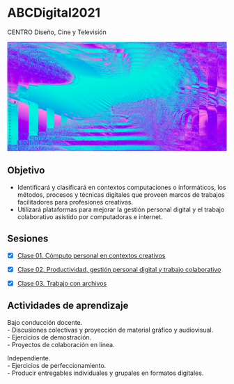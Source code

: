 # ABCDigital2021

CENTRO Diseño, Cine y Televisión


![portada](https://github.com/MarianneTeixido/ABCDigital2021/blob/master/img/portada.png)

## Objetivo
- Identificará y clasificará en contextos computaciones o informáticos, los métodos, procesos y técnicas digitales que proveen marcos de trabajos facilitadores para profesiones creativas. 
- Utilizará plataformas para mejorar la gestión personal digital y el trabajo colaborativo asistido por computadoras e internet.

## Sesiones

- [x] [Clase 01. Cómputo personal en contextos creativos](https://github.com/MarianneTeixido/ABCDigital2021/tree/master/clase01/README.md)  

- [x] [Clase 02. Productividad, gestión personal digital y trabajo colaborativo](https://github.com/MarianneTeixido/ABCDigital2021/tree/master/clase02/README.md)  

- [x] [Clase 03. Trabajo con archivos](https://github.com/MarianneTeixido/ABCDigital2021/tree/master/clase03/README.md)  

## Actividades de aprendizaje

Bajo conducción docente.   
	- Discusiones colectivas y proyección de material gráfico y audiovisual.   
	- Ejercicios de demostración.   
	- Proyectos de colaboración en línea.   

Independiente.   
	- Ejercicios de perfeccionamiento.   
	- Producir entregables individuales y grupales en formatos digitales.   
